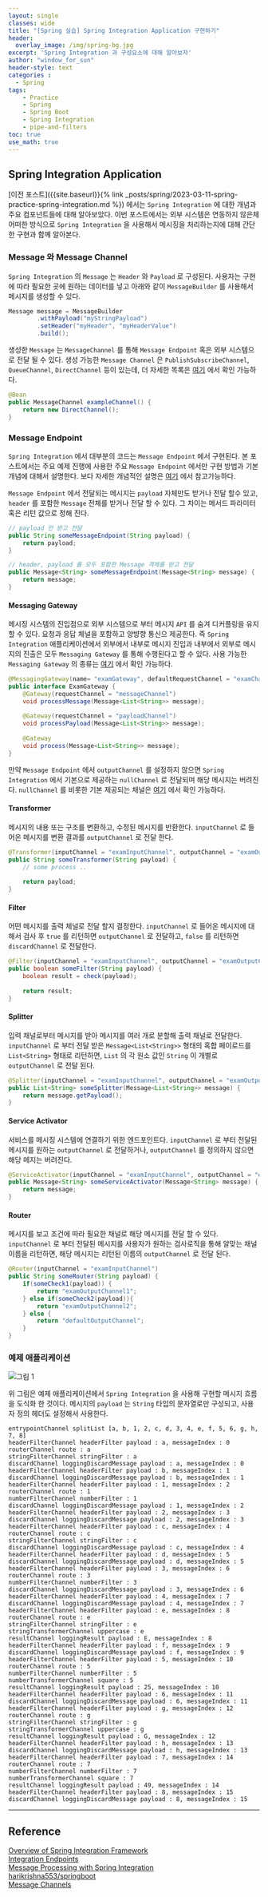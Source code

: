 ```yaml
--- 
layout: single
classes: wide
title: "[Spring 실습] Spring Integration Application 구현하기"
header:
  overlay_image: /img/spring-bg.jpg
excerpt: 'Spring Integration 과 구성요소에 대해 알아보자'
author: "window_for_sun"
header-style: text
categories :
  - Spring
tags:
    - Practice
    - Spring
    - Spring Boot
    - Spring Integration
    - pipe-and-filters
toc: true
use_math: true
---  
```


## Spring Integration Application
[이전 포스트]({{site.baseurl}}{% link _posts/spring/2023-03-11-spring-practice-spring-integration.md %})
에서는 `Spring Integration` 에 대한 개념과 주요 컴포넌트들에 대해 알아보았다.
이번 포스트에서는 외부 시스템은 연동하지 않은체 어떠한 방식으로 `Spring Integration` 을 사용해서 
메시징을 처리하는지에 대해 간단한 구현과 함꼐 알아본다.  

### Message 와 Message Channel
`Spring Integration` 의 `Message` 는 `Header` 와 `Payload` 로 구성된다. 
사용자는 구현에 따라 필요한 곳에 원하는 데이터를 넣고 아래와 같이 `MessageBuilder` 를 사용해서 메시지를 생성할 수 있다.  

```java
Message message = MessageBuilder
        .withPayload("myStringPayload")
        .setHeader("myHeader", "myHeaderValue")
        .build();
```  

생성한 `Message` 는 `MessageChannel` 를 통해 `Message Endpoint` 혹은 외부 시스템으로 전달 될 수 있다. 
생성 가능한 `Message Channel` 은 `PublishSubscribeChannel`, `QueueChannel`, `DirectChannel` 등이 있는데, 
더 자세한 목록은 [여기](https://docs.spring.io/spring-integration/docs/current/reference/html/channel.html#channel)
에서 확인 가능하다.  

```java
@Bean
public MessageChannel exampleChannel() {
    return new DirectChannel();
}
```  

### Message Endpoint
`Spring Integration` 에서 대부분의 코드는 `Message Endpoint` 에서 구현된다. 
본 포스트에서는 주요 예제 진행에 사용한 주요 `Message Endpoint` 에서만 구현 방법과 기본 개념에 대해서 설명한다. 
보다 자세한 개념적인 설명은 [여기](https://windowforsun.github.io/blog/spring/spring-practice-spring-integration/#message-endpoint)
에서 참고가능하다.  

`Message Endpoint` 에서 전달되는 메시지는 `payload` 자체만도 받거나 전달 할수 있고, `header` 를 포함한 `Message` 전체를 받거나 전달 할 수 있다. 
그 차이는 메서드 파라미터 혹은 리턴 값으로 정해 진다.  

```java
// payload 만 받고 전달
public String someMessageEndpoint(String payload) {
    return payload;
}

// header, payload 를 모두 포함한 Message 객체를 받고 전달
public Message<String> someMessageEndpoint(Message<String> message) {
    return message;
}

```  

#### Messaging Gateway
메시징 시스템의 진입점으로 외부 시스템으로 부터 메시지 `API` 를 숨겨 디커플링을 유지할 수 있다. 
요청과 응답 체널을 포함하고 양뱡향 통신으 제공한다. 
즉 `Spring Integration` 애플리케이션에서 외부에서 내부로 메시지 진입과 내부에서 외부로 메시지의 진출은 모두 `Messaging Gateway` 를 통해 수행된다고 할 수 있다. 
사용 가능한 `Messaging Gateway` 의 종류는 [여기](https://docs.spring.io/spring-integration/reference/html/endpoint-summary.html#endpoint-summary)
에서 확인 가능하다.  

```java
@MessagingGateway(name= "examGateway", defaultRequestChannel = "examChannel", errorChannel = "examErrorChannel")
public interface ExamGateway {
    @Gateway(requestChannel = "messageChannel")
    void processMessage(Message<List<String>> message);
    
    @Gateway(requestChannel = "payloadChannel")
    void processPayload(Message<List<String>> message);
    
    @Gateway
    void process(Message<List<String>> message);
}
```  

만약 `Message Endpoint` 에서 `outputChannel` 를 설정하지 않으면 `Spring Integration` 에서 
기본으로 제공하는 `nullChannel` 로 전달되며 해당 메시지는 버려진다. 
`nullChannel` 를 비롯한 기본 제공되는 채널은 [여기](https://docs.spring.io/spring-integration/docs/current/reference/html/channel.html#channel-special-channels)
에서 확인 가능하다.  

#### Transformer
메시지의 내용 또는 구조를 변환하고, 수정된 메시지를 반환한다. 
`inputChannel` 로 들어온 메시지를 변환 결과를 `outputChannel` 로 전달 한다. 

```java
@Transformer(inputChannel = "examInputChannel", outputChannel = "examOutputChannel")
public String someTransformer(String payload) {
    // some process ..
        
    return payload;    
}
``` 

#### Filter
어떤 메시지를 출력 체널로 전달 할지 결정한다. 
`inputChannel` 로 들어온 메시지에 대해서 검사 후 `true` 를 리턴하면 `outputChannel` 로 전달하고, 
`false` 를 리턴하면 `discardChannel` 로 전달한다.  

```java
@Filter(inputChannel = "examInputChannel", outputChannel = "examOutputChannel", discardChannel = "examDiscardChannel")
public boolean someFilter(String payload) {
    boolean result = check(payload);
    
    return result;
}
```  

#### Splitter
입력 채널로부터 메시지를 받아 메시지를 여러 개로 분할해 출력 채널로 전달한다. 
`inputChannel` 로 부터 전달 받은 `Message<List<String>>` 형태의 혹합 페이로드를 `List<String>` 형태로 리턴하면, 
`List` 의 각 원소 값인 `String` 이 개별로 `outputChannel` 로 전달 된다.  

```java
@Splitter(inputChannel = "examInputChannel", outputChannel = "examOutputChannel")
public List<String> someSplitter(Message<List<String>> message) {
    return message.getPayload();
}
```  

#### Service Activator
서비스를 메시징 시스템에 연결하기 위한 엔드포인트다. 
`inputChannel` 로 부터 전달된 메시지를 원하는 `outputChannel` 로 전달하거나, 
`outputChannel` 를 정의하지 않으면 해당 메지는 버려진다.  

```java
@ServiceActivator(inputChannel = "examInputChannel", outputChannel = "examOutputChannel")
public Message<String> someServiceActivator(Message<String> message) {
    return message;
}
```  

#### Router
메시지를 보고 조건에 따라 필요한 채널로 해당 메시지를 전달 할 수 있다.  
`inputChannel` 로 부터 전달된 메시지를 사용자가 원하는 검사로직을 통해 알맞는 채널 이름을 리턴하면, 
해당 메시지는 리턴된 이름의 `outputChannel` 로 전달 된다.  

```java
@Router(inputChannel = "examInputChannel")
public String someRouter(String payload) {
    if(someCheck1(payload)) {
        return "examOutputChannel1";    
    } else if(someCheck2(payload)){
        return "examOutputChannel2";
    } else {
        return "defaultOutputChannel";
    }
}
```  

### 예제 애플리케이션

![그림 1]({{site.baseurl}}/img/spring/spring/spring-integration-basic-application-1.png)  

위 그림은 예제 애플리케이션에서 `Spring Integration` 을 사용해 구현할 메시지 흐름을 도식화 한 것이다. 
메시지의 `payload` 는 `String` 타입의 문자열로만 구성되고, 
사용자 정의 헤더도 설정해서 사용한다. 



```
entrypointChannel splitList [a, b, 1, 2, c, d, 3, 4, e, f, 5, 6, g, h, 7, 8]
headerFilterChannel headerFilter payload : a, messageIndex : 0
routerChannel route : a
stringFilterChannel stringFilter : a
discardChannel loggingDiscardMessage payload : a, messageIndex : 0
headerFilterChannel headerFilter payload : b, messageIndex : 1
discardChannel loggingDiscardMessage payload : b, messageIndex : 1
headerFilterChannel headerFilter payload : 1, messageIndex : 2
routerChannel route : 1
numberFilterChannel numberFilter : 1
discardChannel loggingDiscardMessage payload : 1, messageIndex : 2
headerFilterChannel headerFilter payload : 2, messageIndex : 3
discardChannel loggingDiscardMessage payload : 2, messageIndex : 3
headerFilterChannel headerFilter payload : c, messageIndex : 4
routerChannel route : c
stringFilterChannel stringFilter : c
discardChannel loggingDiscardMessage payload : c, messageIndex : 4
headerFilterChannel headerFilter payload : d, messageIndex : 5
discardChannel loggingDiscardMessage payload : d, messageIndex : 5
headerFilterChannel headerFilter payload : 3, messageIndex : 6
routerChannel route : 3
numberFilterChannel numberFilter : 3
discardChannel loggingDiscardMessage payload : 3, messageIndex : 6
headerFilterChannel headerFilter payload : 4, messageIndex : 7
discardChannel loggingDiscardMessage payload : 4, messageIndex : 7
headerFilterChannel headerFilter payload : e, messageIndex : 8
routerChannel route : e
stringFilterChannel stringFilter : e
stringTransformerChannel uppercase : e
resultChannel loggingResult payload : E, messageIndex : 8
headerFilterChannel headerFilter payload : f, messageIndex : 9
discardChannel loggingDiscardMessage payload : f, messageIndex : 9
headerFilterChannel headerFilter payload : 5, messageIndex : 10
routerChannel route : 5
numberFilterChannel numberFilter : 5
numberTransformerChannel square : 5
resultChannel loggingResult payload : 25, messageIndex : 10
headerFilterChannel headerFilter payload : 6, messageIndex : 11
discardChannel loggingDiscardMessage payload : 6, messageIndex : 11
headerFilterChannel headerFilter payload : g, messageIndex : 12
routerChannel route : g
stringFilterChannel stringFilter : g
stringTransformerChannel uppercase : g
resultChannel loggingResult payload : G, messageIndex : 12
headerFilterChannel headerFilter payload : h, messageIndex : 13
discardChannel loggingDiscardMessage payload : h, messageIndex : 13
headerFilterChannel headerFilter payload : 7, messageIndex : 14
routerChannel route : 7
numberFilterChannel numberFilter : 7
numberTransformerChannel square : 7
resultChannel loggingResult payload : 49, messageIndex : 14
headerFilterChannel headerFilter payload : 8, messageIndex : 15
discardChannel loggingDiscardMessage payload : 8, messageIndex : 15
```


---  
## Reference
[Overview of Spring Integration Framework](https://docs.spring.io/spring-integration/docs/current/reference/html/overview.html)  
[Integration Endpoints](https://docs.spring.io/spring-integration/reference/html/endpoint-summary.html)  
[Message Processing with Spring Integration](https://www.javacodegeeks.com/2014/12/message-processing-with-spring-integration.html)  
[harikrishna553/springboot](https://github.com/harikrishna553/springboot/tree/master/spring-integration)  
[Message Channels](https://docs.spring.io/spring-integration/docs/current/reference/html/channel.html#channel)  
